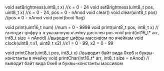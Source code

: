 void setBrightness(uint8_t x)		//x = 0 - 24
void setBrightness(uint8_t pos, uint8_t x)		//x = 0 - 24, pos = 0 - nAnod
void clear() 
void clear(uint8_t pos)		//pos = 0 - nAnod
void point(bool flag)

void print(uint16_t num)		//num = 0 - 9999
void print(uint8_t pos, int8_t x)		//выводит цифру x в указанную ячейку дисплея pos
void print(int16_t* arr, int8_t size = nAnod)		//выводит цифры массивом по ячейкам
void clock(uint8_t x1, uint8_t x2)		//x1 = 0 - 99, x2 = 0 - 99

void printChar(uint8_t pos, int8_t x)		//выводит байт вида 0xe6 и буквы-константы в ячейку
void printChar(int16_t* arr, int8_t size = nAnod)		//выводит байт вида 0xe6 и буквы-константы массивом


